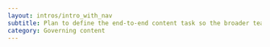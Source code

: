 ```yaml
---
layout: intros/intro_with_nav
subtitle: Plan to define the end-to-end content task so the broader team has clarity about user needs and business goals.
category: Governing content
---
```

